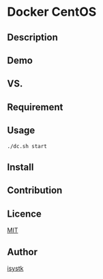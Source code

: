 # Docker CentOS

## Description

## Demo

## VS.

## Requirement

## Usage

```
./dc.sh start

```

## Install

## Contribution

## Licence

[MIT](https://github.com/isystk/docker-centos/LICENCE)

## Author

[isystk](https://github.com/isystk)
